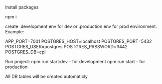 Install packages

npm i

create .development.env for dev or .production.env for prod environment. Example:

APP_PORT=7001
POSTGRES_HOST=localhost
POSTGRES_PORT=5432
POSTGRES_USER=postgres
POSTGRES_PASSWORD=3442
POSTGRES_DB=cpi

Run project:
npm run start:dev - for development
npm run start - for production

All DB tables will be created automaticly
